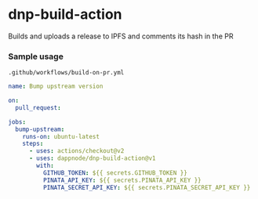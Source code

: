 # dnp-build-action

Builds and uploads a release to IPFS and comments its hash in the PR

### Sample usage

`.github/workflows/build-on-pr.yml`

```yaml
name: Bump upstream version

on:
  pull_request:

jobs:
  bump-upstream:
    runs-on: ubuntu-latest
    steps:
      - uses: actions/checkout@v2
      - uses: dappnode/dnp-build-action@v1
        with:
          GITHUB_TOKEN: ${{ secrets.GITHUB_TOKEN }}
          PINATA_API_KEY: ${{ secrets.PINATA_API_KEY }}
          PINATA_SECRET_API_KEY: ${{ secrets.PINATA_SECRET_API_KEY }}
```

